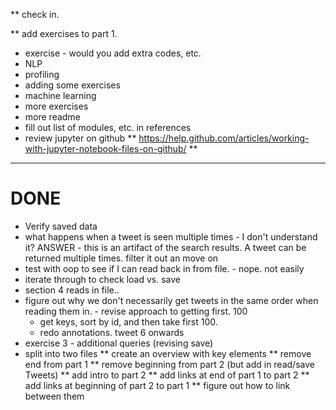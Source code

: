 
** check in.

** add exercises to part 1.


* exercise  - would you add extra codes, etc. 
* NLP
* profiling
* adding some exercises
* machine learning 
* more exercises
* more readme
* fill out list of modules, etc. in references
* review jupyter on github
** https://help.github.com/articles/working-with-jupyter-notebook-files-on-github/ 
**


---
# DONE
* Verify saved data
* what happens when a tweet is seen multiple times - I don't
  understand it?  ANSWER - this is an artifact of the search results. A tweet can be returned multiple times. filter it out an move on
* test with oop to see if I can read back in from file. - nope. not easily
* iterate through to check load vs. save
* section 4 reads in file..
* figure out why we don't necessarily get tweets in the same order when reading them in.  - revise approach to getting first. 100
  - get keys, sort by id, and then take first 100.
  * redo annotations. tweet 6 onwards
* exercise 3 - additional queries (revising save)
* split into two files
** create an overview with key elements
** remove end from part 1
** remove beginning from part 2 (but add in read/save Tweets)
** add intro to part 2
** add links at end of part 1 to part 2
** add links at beginning of part 2 to part 1
** figure out how to link between them

